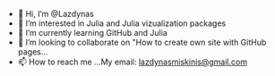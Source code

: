 - 👋 Hi, I’m @Lazdynas
- 👀 I’m interested in Julia and Julia vizualization packages
- 🌱 I’m currently learning GitHub and Julia
- 💞️ I’m looking to collaborate on "How to create own site with GitHub pages...
- 📫 How to reach me ...My email: lazdynasmiskinis@gmail.com

<!---
Lazdynas/Lazdynas is a ✨ special ✨ repository because its `README.md` (this file) appears on your GitHub profile.
You can click the Preview link to take a look at your changes.
--->
